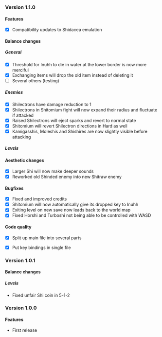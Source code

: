 ### Version 1.1.0

#### Features

* [X] Compatibility updates to Shidacea emulation

#### Balance changes

##### General

* [X] Threshold for Inuhh to die in water at the lower border is now more merciful
* [X] Exchanging items will drop the old item instead of deleting it
* [ ] Several others (testing)

##### Enemies

* [X] Shilectrons have damage reduction to 1
* [X] Shilectrons in Shitomium fight will now expand their radius and fluctuate if attacked
* [X] Raised Shilectrons will eject sparks and revert to normal state
* [X] Shitomium will revert Shilectron directions in Hard as well
* [X] Kamigasshis, Moleshis and Shishires are now slightly visible before attacking

##### Levels



#### Aesthetic changes

* [X] Larger Shi will now make deeper sounds
* [X] Reworked old Shinded enemy into new Shitraw enemy

#### Bugfixes

* [X] Fixed and improved credits
* [X] Shitomium will now automatically give its dropped key to Inuhh
* [X] Exiting level on new save now leads back to the world map
* [X] Fixed Horshi and Turboshi not being able to be controlled with WASD

#### Code quality

* [X] Split up main file into several parts
* [X] Put key bindings in single file



### Version 1.0.1

#### Balance changes

##### Levels

* Fixed unfair Shi coin in 5-1-2



### Version 1.0.0

#### Features

* First release